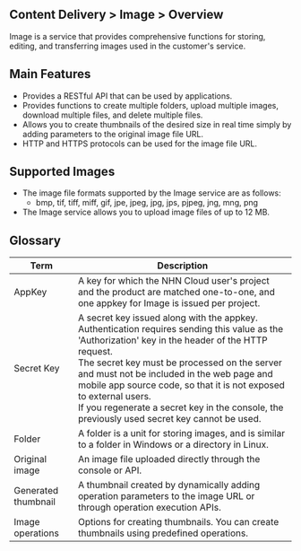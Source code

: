 ## Content Delivery > Image > Overview

Image is a service that provides comprehensive functions for storing, editing, and transferring images used in the customer's service.

## Main Features

- Provides a RESTful API that can be used by applications.
- Provides functions to create multiple folders, upload multiple images, download multiple files, and delete multiple files.
- Allows you to create thumbnails of the desired size in real time simply by adding parameters to the original image file URL.
- HTTP and HTTPS protocols can be used for the image file URL.

## Supported Images 

- The image file formats supported by the Image service are as follows:
	- bmp, tif, tiff, miff, gif, jpe, jpeg, jpg, jps, pjpeg, jng, mng, png
- The Image service allows you to upload image files of up to 12 MB.

## Glossary

| Term | Description |
|---|---|
| AppKey | A key for which the NHN Cloud user's project and the product are matched one-to-one, and one appkey for Image is issued per project. |
| Secret Key | A secret key issued along with the appkey. Authentication requires sending this value as the 'Authorization' key in the header of the HTTP request. <br/>The secret key must be processed on the server and must not be included in the web page and mobile app source code, so that it is not exposed to external users. <br/>If you regenerate a secret key in the console, the previously used secret key cannot be used. |
| Folder | A folder is a unit for storing images, and is similar to a folder in Windows or a directory in Linux. |
| Original image | An image file uploaded directly through the console or API. |
| Generated thumbnail | A thumbnail created by dynamically adding operation parameters to the image URL or through operation execution APIs. |
| Image operations | Options for creating thumbnails. You can create thumbnails using predefined operations. |
